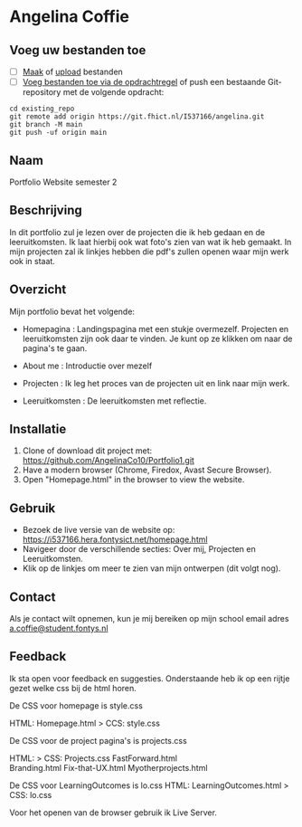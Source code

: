 # Angelina Coffie

## Voeg uw bestanden toe

- [ ] [Maak](https://docs.gitlab.com/ee/user/project/repository/web_editor.html#create-a-file) of [upload](https://docs.gitlab.com/ee/user/project/repository/web_editor.html#upload-a-file) bestanden
- [ ] [Voeg bestanden toe via de opdrachtregel](https://docs.gitlab.com/ee/gitlab-basics/add-file.html#add-a-file-using-the-command-line) of push een bestaande Git-repository met de volgende opdracht:

```
cd existing_repo
git remote add origin https://git.fhict.nl/I537166/angelina.git
git branch -M main
git push -uf origin main
```

## Naam
Portfolio Website semester 2

## Beschrijving

In dit portfolio zul je lezen over de projecten die ik heb gedaan en de leeruitkomsten. Ik laat hierbij ook wat foto's zien van wat ik heb gemaakt. In mijn projecten zal ik linkjes hebben die pdf's zullen openen waar mijn werk ook in staat.

## Overzicht

Mijn portfolio bevat het volgende:
- Homepagina : Landingspagina met een stukje overmezelf. Projecten en leeruitkomsten zijn ook                 daar te vinden. Je kunt op ze klikken om naar de pagina's te gaan.
  
- About me :   Introductie over mezelf
- Projecten :  Ik leg het proces van de projecten uit en link naar mijn werk.
- Leeruitkomsten : De leeruitkomsten met reflectie.

## Installatie
1. Clone of download dit project met: https://github.com/AngelinaCo10/Portfolio1.git
2. Have a modern browser (Chrome, Firedox, Avast Secure Browser).
3. Open "Homepage.html" in the browser to view the website.
   
## Gebruik
- Bezoek de live versie van de website op: https://i537166.hera.fontysict.net/homepage.html
- Navigeer door de verschillende secties: Over mij, Projecten en Leeruitkomsten.
- Klik op de linkjes om meer te zien van mijn ontwerpen (dit volgt nog).

## Contact
Als je contact wilt opnemen, kun je mij bereiken op mijn school email adres a.coffie@student.fontys.nl

## Feedback
Ik sta open voor feedback en suggesties. Onderstaande heb ik op een rijtje gezet welke css bij de html horen. 

De CSS voor homepage is style.css

HTML: Homepage.html > CCS: style.css

De CSS voor de project pagina's is projects.css

HTML:             >  CSS: Projects.css
FastForward.html  
Branding.html
Fix-that-UX.html
Myotherprojects.html

De CSS voor LearningOutcomes is lo.css
HTML: LearningOutcomes.html > CSS: lo.css

Voor het openen van de browser gebruik ik Live Server.




